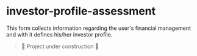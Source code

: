 # investor-profile-assessment

This form collects information regarding the user's financial management and with it defines his/her investor profile.

> :construction: Project under construction :construction: